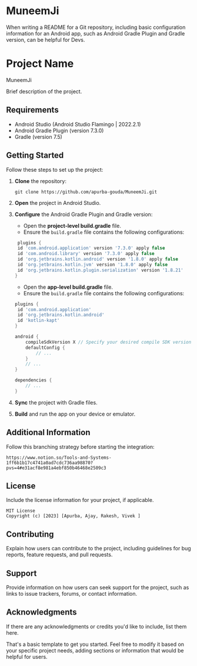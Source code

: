 # MuneemJi

When writing a README for a Git repository, including basic configuration information for an Android
app, such as Android Gradle Plugin and Gradle version,
can be helpful for Devs.

# Project Name

MuneemJi

Brief description of the project.

## Requirements

- Android Studio (Android Studio Flamingo | 2022.2.1)
- Android Gradle Plugin (version 7.3.0)
- Gradle (version 7.5)

## Getting Started

Follow these steps to set up the project:

1. **Clone** the repository:
   ```
   git clone https://github.com/apurba-gouda/MuneemJi.git
   ```

2. **Open** the project in Android Studio.

3. **Configure** the Android Gradle Plugin and Gradle version:
    - Open the **project-level build.gradle** file.
    - Ensure the `build.gradle` file contains the following configurations:

   ```groovy
    plugins {
    id 'com.android.application' version '7.3.0' apply false
    id 'com.android.library' version '7.3.0' apply false
    id 'org.jetbrains.kotlin.android' version '1.8.0' apply false
    id 'org.jetbrains.kotlin.jvm' version '1.8.0' apply false
    id 'org.jetbrains.kotlin.plugin.serialization' version '1.8.21'
   }

   ```

   - Open the **app-level build.gradle** file.
   - Ensure the `build.gradle` file contains the following configurations:

   ```groovy
   plugins {
    id 'com.android.application'
    id 'org.jetbrains.kotlin.android'
    id 'kotlin-kapt'
   }

   android {
       compileSdkVersion X // Specify your desired compile SDK version
       defaultConfig {
           // ...
       }
       // ...
   }

   dependencies {
       // ...
   }

   ```

4. **Sync** the project with Gradle files.

5. **Build** and run the app on your device or emulator.

## Additional Information

Follow this branching strategy before starting the integration:
```
https://www.notion.so/Tools-and-Systems-1ff6b1b17c4741a0ad7cdc736aa98870?pvs=4#e31acf8e981a4ebf850b46468e2509c3
```

## License

Include the license information for your project, if applicable.

```
MIT License
Copyright (c) [2023] [Apurba, Ajay, Rakesh, Vivek ]
```

## Contributing

Explain how users can contribute to the project, including guidelines for bug reports, feature
requests, and pull requests.

## Support

Provide information on how users can seek support for the project, such as links to issue trackers,
forums, or contact information.

## Acknowledgments

If there are any acknowledgments or credits you'd like to include, list them here.

That's a basic template to get you started. Feel free to modify it based on your specific project
needs, adding sections or information that would be helpful for users.
